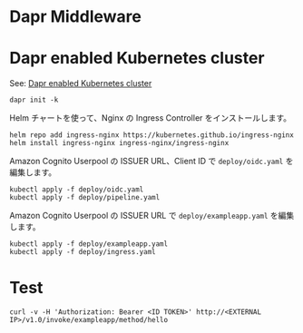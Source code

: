 Dapr Middleware
===

# Dapr enabled Kubernetes cluster

See: [Dapr enabled Kubernetes cluster](https://docs.dapr.io/operations/hosting/kubernetes/kubernetes-deploy/)

```
dapr init -k
```

Helm チャートを使って、Nginx の Ingress Controller をインストールします。

```
helm repo add ingress-nginx https://kubernetes.github.io/ingress-nginx
helm install ingress-nginx ingress-nginx/ingress-nginx
```

Amazon Cognito Userpool の ISSUER URL、Client ID で `deploy/oidc.yaml` を編集します。

```
kubectl apply -f deploy/oidc.yaml
kubectl apply -f deploy/pipeline.yaml
```

Amazon Cognito Userpool の ISSUER URL で `deploy/exampleapp.yaml` を編集します。

```
kubectl apply -f deploy/exampleapp.yaml
kubectl apply -f deploy/ingress.yaml
```

# Test

```
curl -v -H 'Authorization: Bearer <ID TOKEN>' http://<EXTERNAL IP>/v1.0/invoke/exampleapp/method/hello
```
